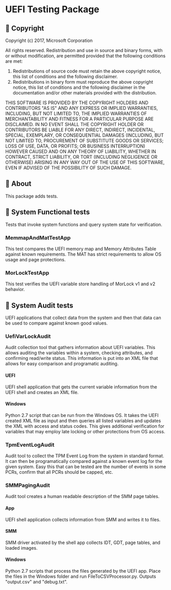 
# UEFI Testing Package
## &#x1F539; Copyright
Copyright (c) 2017, Microsoft Corporation

All rights reserved. Redistribution and use in source and binary forms, with or without modification, are permitted provided that the following conditions are met:
1. Redistributions of source code must retain the above copyright notice, this list of conditions and the following disclaimer.
2. Redistributions in binary form must reproduce the above copyright notice, this list of conditions and the following disclaimer in the documentation and/or other materials provided with the distribution.

THIS SOFTWARE IS PROVIDED BY THE COPYRIGHT HOLDERS AND CONTRIBUTORS "AS IS" AND ANY EXPRESS OR IMPLIED WARRANTIES, INCLUDING, BUT NOT LIMITED TO, THE IMPLIED WARRANTIES OF MERCHANTABILITY AND FITNESS FOR A PARTICULAR PURPOSE ARE DISCLAIMED. IN NO EVENT SHALL THE COPYRIGHT HOLDER OR CONTRIBUTORS BE LIABLE FOR ANY DIRECT, INDIRECT, INCIDENTAL, SPECIAL, EXEMPLARY, OR CONSEQUENTIAL DAMAGES (INCLUDING, BUT NOT LIMITED TO, PROCUREMENT OF SUBSTITUTE GOODS OR SERVICES; LOSS OF USE, DATA, OR PROFITS; OR BUSINESS INTERRUPTION) HOWEVER CAUSED AND ON ANY THEORY OF LIABILITY, WHETHER IN CONTRACT, STRICT LIABILITY, OR TORT (INCLUDING NEGLIGENCE OR OTHERWISE) ARISING IN ANY WAY OUT OF THE USE OF THIS SOFTWARE, EVEN IF ADVISED OF THE POSSIBILITY OF SUCH DAMAGE.

## &#x1F539; About
This package adds tests.  

## &#x1F539; System Functional tests
Tests that invoke system functions and query system state for verification.

### MemmapAndMatTestApp
This test compares the UEFI memory map and Memory Attributes Table against known
requirements.  The MAT has strict requirements to allow OS usage and page protections. 

### MorLockTestApp
This test verifies the UEFI variable store handling of MorLock v1 and v2 behavior. 

## &#x1F539; System Audit tests 
UEFI applications that collect data from the system and then that data can be used to
compare against known good values.  

### UefiVarLockAudit
Audit collection tool that gathers information about UEFI variables.  This allows
auditing the variables within a system, checking attributes, and confirming
read/write status.  This information is put into an XML file that allows for
easy comparison and programatic auditing.  
#### UEFI
UEFI shell application that gets the current variable information from the UEFI 
shell and creates an XML file. 
#### Windows
Python 2.7 script that can be run from the Windows OS.  It takes the UEFI created
XML file as input and then queries all listed variables and updates the XML with 
access and status codes.  This gives additional verification for variables that 
may employ late locking or other protections from OS access.  

###  TpmEventLogAudit
Audit tool to collect the TPM Event Log from the system in standard format.  It can
then be programatically compared against a known event log for the given system.  Easy
this that can be tested are the number of events in some PCRs, confirm that all PCRs
should be capped, etc.  

### SMMPagingAudit
Audit tool creates a human readable description of the SMM page tables.
#### App
UEFI shell application collects information from SMM and writes it to files.
#### SMM
SMM driver activated by the shell app collects IDT, GDT, page tables, and loaded images.
#### Windows
Python 2.7 scripts that process the files generated by the UEFI app. Place the files in the Windows folder and run FileToCSVProcessor.py. Outputs "output.csv" and "debug.txt".